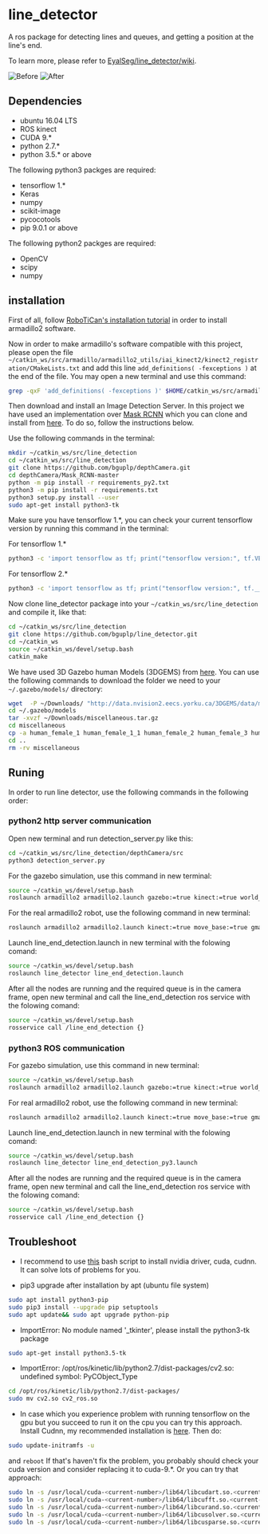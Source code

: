 # line_detector
A ros package for detecting lines and queues, and getting a position at the line's end.

To learn more, please refer to [EyalSeg/line_detector/wiki](https://github.com/EyalSeg/line_detector/wiki).


![Before ](https://user-images.githubusercontent.com/10437548/69551704-d1acba80-0fa5-11ea-925a-df94bf7a8c64.png)
![After ](https://user-images.githubusercontent.com/10437548/69559435-9ebcf380-0fb2-11ea-8f36-50b736af8c79.png)

## Dependencies
* ubuntu 16.04 LTS
* ROS kinect
* CUDA 9.*
* python 2.7.*
* python 3.5.* or above

The following python3 packges are required:
* tensorflow 1.*
* Keras
* numpy
* scikit-image
* pycocotools
* pip 9.0.1 or above

The following python2 packges are required:
* OpenCV
* scipy
* numpy

## installation
First of all, follow [RoboTiCan's installation tutorial](http://wiki.ros.org/armadillo2/Tutorials/Installation) in order to install armadillo2 software.

Now in order to make armadillo's software compatible with this project, please open the file `~/catkin_ws/src/armadillo/armadillo2_utils/iai_kinect2/kinect2_registration/CMakeLists.txt` and add this line `add_definitions( -fexceptions )` at the end of the file. You may open a new terminal and use this command:
```bash
grep -qxF 'add_definitions( -fexceptions )' $HOME/catkin_ws/src/armadillo/armadillo2_utils/iai_kinect2/kinect2_registration/CMakeLists.txt || echo -e "\nadd_definitions( -fexceptions )" >> $HOME/catkin_ws/src/armadillo/armadillo2_utils/iai_kinect2/kinect2_registration/CMakeLists.txt
```

Then download and install an Image Detection Server. In this project we have used an implementation over [Mask RCNN](https://github.com/matterport/Mask_RCNN) which you can clone and install from [here](https://github.com/bguplp/depthCamera). To do so, follow the instructions below.

Use the following commands in the terminal:
```bash
mkdir ~/catkin_ws/src/line_detection
cd ~/catkin_ws/src/line_detection
git clone https://github.com/bguplp/depthCamera.git
cd depthCamera/Mask_RCNN-master
python -m pip install -r requirements_py2.txt
python3 -m pip install -r requirements.txt
python3 setup.py install --user
sudo apt-get install python3-tk
```
Make sure you have tensorflow 1.*, you can check your current tensorflow version by running this command in the terminal:

For tensorflow 1.*
```bash
python3 -c 'import tensorflow as tf; print("tensorflow version:", tf.VERSION)'
```
For tensorflow 2.*
```bash
python3 -c 'import tensorflow as tf; print("tensorflow version:", tf.__version__)'
```
Now clone line_detector package into your `~/catkin_ws/src/line_detection` and compile it, like that:
```bash
cd ~/catkin_ws/src/line_detection
git clone https://github.com/bguplp/line_detector.git
cd ~/catkin_ws
source ~/catkin_ws/devel/setup.bash
catkin_make
```
We have used 3D Gazebo human Models (3DGEMS) from [here](http://data.nvision2.eecs.yorku.ca/3DGEMS/). You can use the following commands to download the folder we need to your `~/.gazebo/models/` directory: 
```bash
wget  -P ~/Downloads/ "http://data.nvision2.eecs.yorku.ca/3DGEMS/data/miscellaneous.tar.gz"
cd ~/.gazebo/models
tar -xvzf ~/Downloads/miscellaneous.tar.gz 
cd miscellaneous
cp -a human_female_1 human_female_1_1 human_female_2 human_female_3 human_female_4 human_male_1 human_male_1_1 human_male_2 human_male_3 human_male_4 ~/.gazebo/models/
cd ..
rm -rv miscellaneous
```

## Runing
In order to run line detector, use the following commands in the following order:

### python2 http server communication ###

Open new terminal and run detection_server.py like this:
```bash
cd ~/catkin_ws/src/line_detection/depthCamera/src
python3 detection_server.py
```
For the gazebo simulation, use this command in new terminal:
```bash
source ~/catkin_ws/devel/setup.bash
roslaunch armadillo2 armadillo2.launch gazebo:=true kinect:=true world_name:="`rospack find line_detector`/coffee_line.world" map:="`rospack find line_detector`/coffee_line.yaml" have_map:=true move_base:=true amcl:=true lidar:=true x:="1.0" y:="1.0" Y:="1.0"
```
For the real armadillo2 robot, use the following command in new terminal:
```bash
roslaunch armadillo2 armadillo2.launch kinect:=true move_base:=true gmapping:=true lidar:=true
```
Launch line_end_detection.launch in new terminal with the folowing comand: 
```bash
source ~/catkin_ws/devel/setup.bash
roslaunch line_detector line_end_detection.launch
```
After all the nodes are running and the required queue is in the camera frame, open new terminal and call the line_end_detection ros service with the folowing comand:
```bash
source ~/catkin_ws/devel/setup.bash
rosservice call /line_end_detection {}
```

### python3 ROS communication ###

For gazebo simulation, use this command in new terminal:
```bash
source ~/catkin_ws/devel/setup.bash
roslaunch armadillo2 armadillo2.launch gazebo:=true kinect:=true world_name:="`rospack find line_detector`/coffee_line.world" map:="`rospack find line_detector`/coffee_line.yaml" have_map:=true move_base:=true amcl:=true lidar:=true x:="1.0" y:="1.0" Y:="1.0"
```
For real armadillo2 robot, use the following command in new terminal:
```bash
roslaunch armadillo2 armadillo2.launch kinect:=true move_base:=true gmapping:=true lidar:=true
```
Launch line_end_detection.launch in new terminal with the folowing comand: 
```bash
source ~/catkin_ws/devel/setup.bash
roslaunch line_detector line_end_detection_py3.launch
```
After all the nodes are running and the required queue is in the camera frame, open new terminal and call the line_end_detection ros service with the folowing comand:
```bash
source ~/catkin_ws/devel/setup.bash
rosservice call /line_end_detection {}
```

## Troubleshoot

* I recommend to use [this](https://github.com/TalFeiner/bash_tools/blob/main/nvidia-410_cuda-10.0_cudnn-7.6.0_setup.sh) bash script to install nvidia driver, cuda, cudnn. It can solve lots of problems for you.

* pip3 upgrade after installation by apt (ubuntu file system)
```bash
sudo apt install python3-pip
sudo pip3 install --upgrade pip setuptools
sudo apt update&& sudo apt upgrade python-pip
```

* ImportError: No module named '_tkinter', please install the python3-tk package
```bash
sudo apt-get install python3.5-tk
```

* ImportError: /opt/ros/kinetic/lib/python2.7/dist-packages/cv2.so: undefined symbol: PyCObject_Type
```bash
cd /opt/ros/kinetic/lib/python2.7/dist-packages/
sudo mv cv2.so cv2_ros.so
```

* In case which you experience problem with running tensorflow on the gpu but you succeed to run it on the cpu you can try this approach.
Install Cudnn, my recommended installation is [here](https://askubuntu.com/a/767270).
Then do:
```bash
sudo update-initramfs -u
```
and ```reboot```
If that's haven't fix the problem, you probably should check your cuda version and consider replacing it to cuda-9.*.
Or you can try that approach:
```bash
sudo ln -s /usr/local/cuda-<current-number>/lib64/libcudart.so.<current-number> /usr/local/cuda-<current-number>/lib64/libcudart.so.<correct-number>
sudo ln -s /usr/local/cuda-<current-number>/lib64/libcufft.so.<current-number> /usr/local/cuda-<current-number>/lib64/libcufft.so.<correct-number>
sudo ln -s /usr/local/cuda-<current-number>/lib64/libcurand.so.<current-number> /usr/local/cuda-<current-number>/lib64/libcurand.so.<correct-number>
sudo ln -s /usr/local/cuda-<current-number>/lib64/libcusolver.so.<current-number> /usr/local/cuda-<current-number>/lib64/libcusolver.so.<correct-number>
sudo ln -s /usr/local/cuda-<current-number>/lib64/libcusparse.so.<current-number> /usr/local/cuda-<current-number>/lib64/libcusparse.so.<correct-number>
```
